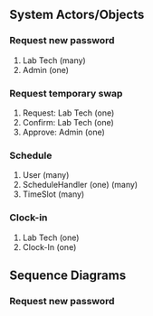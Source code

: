 ## System Actors/Objects

### Request new password

1. Lab Tech (many)
2. Admin (one)

### Request temporary swap

1. Request: Lab Tech (one)
2. Confirm: Lab Tech (one)
3. Approve: Admin (one)

### Schedule

1. User (many) 
2. ScheduleHandler (one) (many)
3. TimeSlot (many)

### Clock-in

1. Lab Tech (one)
2. Clock-In (one)

## Sequence Diagrams

### Request new password



